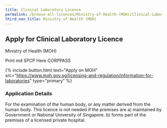 ```yaml
---
title: Clinical Laboratory Licence
permalink: /browse-all-licences/Ministry-of-Health-(MOH)/Clinical-Laboratory-Licence
third_nav_title: Ministry of Health (MOH)
---
```


## Apply for Clinical Laboratory Licence

Ministry of Health (MOH)

Print md SPCP Here CORPPASS

{% include button.html text="Apply on MOH" src="https://www.moh.gov.sg/licensing-and-regulation/information-for-laboratories" type="primary" %}

### Application Details

<p>For the examination of the human body, or any matter derived from the human body. This licence is not needed if the premises are a) maintained by Government or National University of Singapore. b) forms part of the premises of a licensed private hospital.</p>

